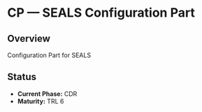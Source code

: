# CP — SEALS Configuration Part

## Overview
Configuration Part for SEALS

## Status  
- **Current Phase:** CDR
- **Maturity:** TRL 6
